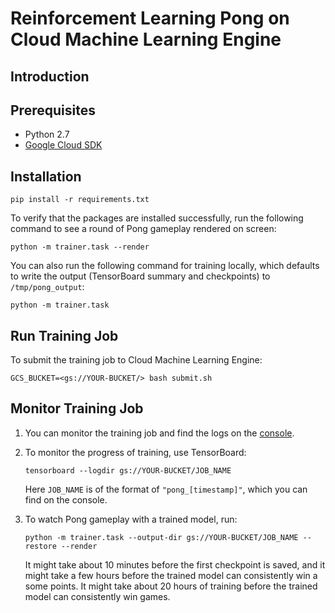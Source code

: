 # Reinforcement Learning Pong on Cloud Machine Learning Engine

## Introduction


## Prerequisites

- Python 2.7
- [Google Cloud SDK](https://cloud.google.com/sdk/)

## Installation

```
pip install -r requirements.txt
```

To verify that the packages are installed successfully, run the following command to see a round of Pong gameplay rendered on screen:

```
python -m trainer.task --render
```

You can also run the following command for training locally, which defaults to write the output (TensorBoard summary and checkpoints) to `/tmp/pong_output`:

```
python -m trainer.task
```

## Run Training Job

To submit the training job to Cloud Machine Learning Engine:

```
GCS_BUCKET=<gs://YOUR-BUCKET/> bash submit.sh
```


## Monitor Training Job

1. You can monitor the training job and find the logs on the [console](https://console.cloud.google.com/mlengine/jobs).

1. To monitor the progress of training, use TensorBoard:

    ```
    tensorboard --logdir gs://YOUR-BUCKET/JOB_NAME
    ```

    Here `JOB_NAME` is of the format of `"pong_[timestamp]"`, which you can find on the console.

1. To watch Pong gameplay with a trained model, run:

    ```
    python -m trainer.task --output-dir gs://YOUR-BUCKET/JOB_NAME --restore --render
    ```

    It might take about 10 minutes before the first checkpoint is saved, and it might take a few hours before the trained model can consistently win a some points.  It might take about 20 hours of training before the trained model can consistently win games.


